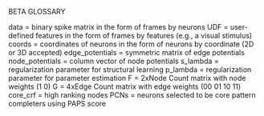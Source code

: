 BETA GLOSSARY

data = binary spike matrix in the form of frames by neurons
UDF = user-defined features in the form of frames by features (e.g., a visual stimulus)
coords = coordinates of neurons in the form of neurons by coordinate (2D or 3D accepted)
edge_potentials = symmetric matrix of edge potentials
node_potentials = column vector of node potentials
s_lambda = regularization parameter for structural learning
p_lambda = regularization parameter for parameter estimation
F = 2xNode Count matrix with node weights (1 0)
G = 4xEdge Count matrix with edge weights (00 01 10 11)
core_crf = high ranking nodes
PCNs = neurons selected to be core pattern completers using PAPS score

